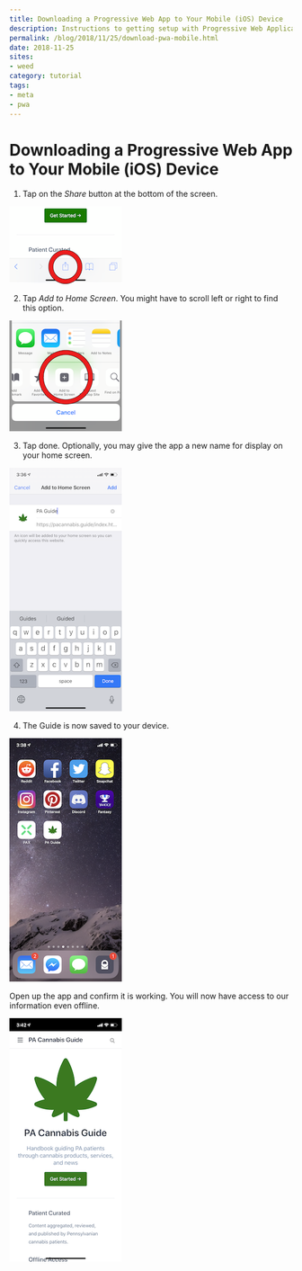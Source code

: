 ```yaml
---
title: Downloading a Progressive Web App to Your Mobile (iOS) Device
description: Instructions to getting setup with Progressive Web Applications on your iOS device
permalink: /blog/2018/11/25/download-pwa-mobile.html
date: 2018-11-25
sites:
- weed
category: tutorial
tags: 
- meta
- pwa
---
```

<Ads />

# Downloading a Progressive Web App to Your Mobile (iOS) Device


1. Tap on the *Share* button at the bottom of the screen.

![step 1](/images/install-pwa--1.png "PWA Setup Step 1")

2. Tap *Add to Home Screen*. You might have to scroll left or right to find this option.

![step 2](/images/install-pwa--2.png "PWA Setup Step 2")

3. Tap done. Optionally, you may give the app a new name for display on your home screen.

![step 3](/images/install-pwa--3.png "PWA Setup Step 3")

4. The Guide is now saved to your device.

![step 4](/images/install-pwa--4.png "PWA Setup Step 4")

Open up the app and confirm it is working. You will now have access to our information even offline.

![step 5](/images/install-pwa--5.png "PWA Setup Step 5")

